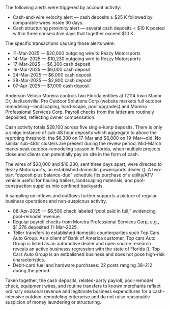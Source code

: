 The following alerts were triggered by account activity:
- Cash-and-wire velocity alert — cash deposits ≥ $25 K followed by comparable wires inside 30 days.
- Cash structuring proximity alert — several cash deposits < $10 K posted within three consecutive days that together exceed $10 K.

The specific transactions causing those alerts were:
- 11-Mar-2025 — $20,000 outgoing wire to Rezzy Motorsports
- 14-Mar-2025 — $10,230 outgoing wire to Rezzy Motorsports
- 17-Mar-2025 — $6,300 cash deposit
- 19-Mar-2025 — $6,000 cash deposit
- 24-Mar-2025 — $6,000 cash deposit
- 28-Mar-2025 — $2,800 cash deposit
- 07-Apr-2025 — $7,000 cash deposit


Anderson Veloso Moreira controls two Florida entities at 12114 Irwin Manor Dr, Jacksonville: Pro Outdoor Solutions Corp (website markets full outdoor remodeling—landscaping, hard-scape, pool upgrades) and Moreira Professional Services Corp. Payroll checks from the latter are routinely deposited, reflecting owner compensation.


Cash activity totals $28,100 across five single-lump deposits. There is only a sinlge instance of sub-48 hour deposits which aggregate to above the reproting threshold: the $6,300 on 17-Mar and $6,000 on 19-Mar—did. No similar sub-48hr clusters are present during the review period. Mid-March marks peak outdoor-remodeling season in Florida, when multiple projects close and clients can potentially pay on site in the form of cash.

The wires of $20,000 and $10,230, sent three days apart, were directed to Rezzy Motorsports, an established domestic powersports dealer (). A two-part “deposit plus balance-due” schedule fits purchase of a utility/ATV vehicle useful for hauling trailers, landscaping materials, and pool-construction supplies into confined backyards. 

A sampling on inflows and outflows further supports a picture of regular business operations and non-suspicous activity,
- 08-Apr-2025 — $6,500 check labeled “pool paid in full,” evidencing pool-remodel revenue.
- Regular payroll checks from Moreira Professional Services Corp, e.g., $1,276 deposited 11-Mar-2025.
- Teller transfers to established domestic counterparties such Top Cars Auto Group. As a client of Bank of America customer, Top cars Auto Group is listed as an automotive dealer and open source research reveals an active businesss regression with the state of Florida (). Top Cars Auto Group is an estbalished business and does not pose high-risk characteristics.
- Debit-card fuel and hardware purchases: 22 posts ranging $38–$212 during the period.

Taken together, the cash deposits, related-party payroll, pool-remodel check, equipment wires, and routine transfers to known merchants reflect ordinary seasonal revenue and legitimate business expenditures for a cash-intensive outdoor-remodeling enterprise and do not raise reasonable suspicion of money laundering or structuring.
